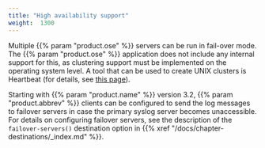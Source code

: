 ```yaml
---
title: "High availability support"
weight:  1300
---
```

<!-- DISCLAIMER: This file is based on the syslog-ng Open Source Edition documentation https://github.com/balabit/syslog-ng-ose-guides/commit/2f4a52ee61d1ea9ad27cb4f3168b95408fddfdf2 and is used under the terms of The syslog-ng Open Source Edition Documentation License. The file has been modified by Axoflow. -->

Multiple {{% param "product.ose" %}} servers can be run in fail-over mode. The {{% param "product.ose" %}} application does not include any internal support for this, as clustering support must be implemented on the operating system level. A tool that can be used to create UNIX clusters is Heartbeat (for details, see [this page](http://www.linux-ha.org/wiki/Main_Page/)).

Starting with {{% param "product.name" %}} version 3.2, {{% param "product.abbrev" %}} clients can be configured to send the log messages to failover servers in case the primary syslog server becomes unaccessible. For details on configuring failover servers, see the description of the `failover-servers()` destination option in {{% xref "/docs/chapter-destinations/_index.md" %}}.
